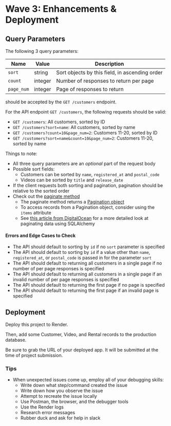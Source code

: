 # Wave 3: Enhancements & Deployment

## Query Parameters
The following 3 query parameters:

| Name          | Value   | Description
|---------------|---------|------------
| `sort`        | string  | Sort objects by this field, in ascending order
| `count`       | integer | Number of responses to return per page
| `page_num`    | integer | Page of responses to return

should be accepted by the `GET /customers` endpoint.

For the API endpoint `GET /customers`, the following requests should be valid:
- `GET /customers`: All customers, sorted by ID
- `GET /customers?sort=name`: All customers, sorted by name
- `GET /customers?count=10&page_num=2`: Customers 11-20, sorted by ID
- `GET /customers?sort=name&count=10&page_num=2`: Customers 11-20, sorted by name

Things to note:
- All three query parameters are an _optional_ part of the request body
- Possible sort fields:
  - Customers can be sorted by `name`, `registered_at` and `postal_code`
  - Videos can be sorted by `title` and `release_date`
- If the client requests both sorting and pagination, pagination should be relative to the sorted order
- Check out the [paginate method](https://flask-sqlalchemy.palletsprojects.com/en/2.x/api/#flask_sqlalchemy.BaseQuery.paginate)
  - The paginate method returns a [Pagination object](https://flask-sqlalchemy.palletsprojects.com/en/2.x/api/#flask_sqlalchemy.Pagination)
  - To access records from a Pagination object, consider using the `items` attribute
  - See [this article from DigitalOcean](https://www.digitalocean.com/community/tutorials/how-to-query-tables-and-paginate-data-in-flask-sqlalchemy) for a more detailed look at paginating data using SQLAlchemy 


#### Errors and Edge Cases to Check

- The API should default to sorting by `id` if no `sort` parameter is specified
- The API should default to sorting by `id` if a value other than `name`, `registered_at`, or `postal_code` is passed in for the parameter `sort`
- The API should default to returning all customers in a single page if no number of per page responses is specified
- The API should default to returning all customers in a single page if an invalid number of per page responses is specified
- The API should default to returning the first page if no page is specified
- The API should default to returning the first page if an invalid page is specified

## Deployment

Deploy this project to Render.

Then, add some Customer, Video, and Rental records to the production database.

Be sure to grab the URL of your deployed app. It will be submitted at the time of project submission.

### Tips
- When unexpected issues come up, employ all of your debugging skills:
  - Write down what step/command created the issue
  - Write down how you observe the issue
  - Attempt to recreate the issue locally
  - Use Postman, the browser, and the debugger tools
  - Use the Render logs
  - Research error messages
  - Rubber duck and ask for help in slack

